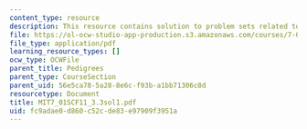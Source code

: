 ```yaml
---
content_type: resource
description: This resource contains solution to problem sets related to pedigrees.
file: https://ol-ocw-studio-app-production.s3.amazonaws.com/courses/7-01sc-fundamentals-of-biology-fall-2011/fc9adae0d860c52cde83e97909f3951a_MIT7_01SCF11_3.3sol1.pdf
file_type: application/pdf
learning_resource_types: []
ocw_type: OCWFile
parent_title: Pedigrees
parent_type: CourseSection
parent_uid: 56e5ca78-5a28-8e6c-f93b-a1bb71306c8d
resourcetype: Document
title: MIT7_01SCF11_3.3sol1.pdf
uid: fc9adae0-d860-c52c-de83-e97909f3951a
---
```

